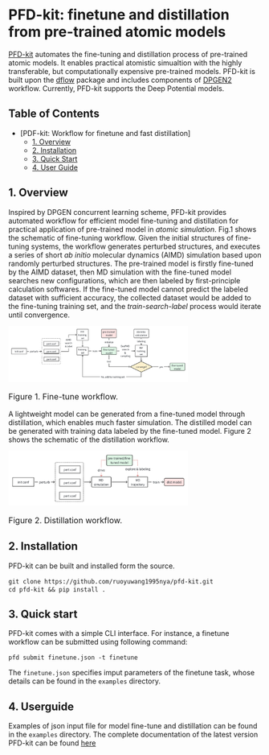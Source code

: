# PFD-kit: finetune and distillation from pre-trained atomic models
[PFD-kit](https://github.com/ruoyuwang1995nya/dp-distill) automates the fine-tuning and distillation process of pre-trained atomic models. It enables practical atomistic simualtion with the highly transferable, but computationally expensive pre-trained models. PFD-kit is built upon the [dflow](https://github.com/dptech-corp/dflow.git) package and includes components of [DPGEN2](https://github.com/deepmodeling/dpgen2) workflow. Currently, PFD-kit supports the Deep Potential models.

## Table of Contents

- [PDF-kit: Workflow for finetune and fast distillation]
  - [1. Overview](#1-overview)
  - [2. Installation](#2-installation)
  - [3. Quick Start](#3-quick-start)
  - [4. User Guide](#4-user-guide)

## 1. Overview
Inspired by DPGEN concurrent learning scheme, PFD-kit provides automated workflow for efficient model fine-tuning and distillation for practical application of pre-trained model in *atomic simulation*. Fig.1 shows the schematic of fine-tuning workflow. Given the initial structures of fine-tuning systems, the workflow generates perturbed structures, and executes a series of short *ab initio* molecular dynamics (AIMD) simulation based upon randomly perturbed structures. The pre-trained model is firstly fine-tuned by the AIMD dataset, then MD simulation with the fine-tuned model searches new configurations, which are then labeled by first-principle calculation softwares. If the fine-tuned model cannot predict the labeled dataset with sufficient accuracy, the collected dataset would be added to the fine-tuning training set, and the *train-search-label* process would iterate until convergence. 
<div>
    <img src="./docs/images/fine-tune.png" alt="Fig1" style="zoom: 35%;">
    <p style='font-size:1.0rem; font-weight:none'>Figure 1. Fine-tune workflow.</p>
</div>

A lightweight model can be generated from a fine-tuned model through distillation, which enables much faster simulation. The distilled model can be generated with training data labeled by the fine-tuned model. Figure 2 shows the schematic of the distillation workflow.
 <div>
    <img src="./docs/images/distillation.png" alt="Fig2" style="zoom: 35%;">
    <p style='font-size:1.0rem; font-weight:none'>Figure 2. Distillation workflow.</p>
</div>

## 2. Installation
PFD-kit can be built and installed form the source.
```shell
git clone https://github.com/ruoyuwang1995nya/pfd-kit.git
cd pfd-kit && pip install .
```

## 3. Quick start
PFD-kit comes with a simple CLI interface. For instance, a finetune workflow can be submitted using following command:
```shell
pfd submit finetune.json -t finetune
```
The `finetune.json` specifies imput parameters of the finetune task, whose details can be found in the `examples` directory. 

## 4. Userguide
Examples of json input file for model fine-tune and distillation can be found in the `examples` directory. The complete documentation of the latest version PFD-kit can be found [here](https://ruoyuwang1995nya.github.io/pfd-kit/)